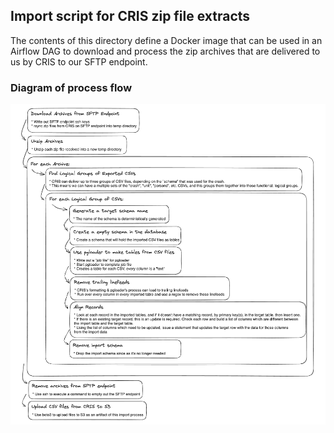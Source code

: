 ## Import script for CRIS zip file extracts

The contents of this directory define a Docker image that can be used in an Airflow DAG to download and process the zip archives that are delivered to us by CRIS to our SFTP endpoint.

### Diagram of process flow

![Excalidraw Diagram](./docs/overview_of_import_process.png)